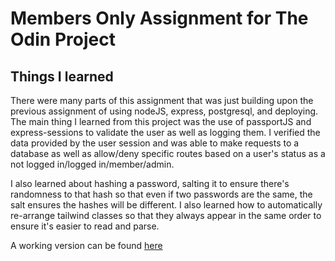 # Members Only Assignment for The Odin Project

## Things I learned

There were many parts of this assignment that was just building upon the previous assignment of using nodeJS, express, postgresql, and deploying. The main thing I learned from this project was the use of passportJS and express-sessions to validate the user as well as logging them. I verified the data provided by the user session and was able to make requests to a database as well as allow/deny specific routes based on a user's status as a not logged in/logged in/member/admin.

I also learned about hashing a password, salting it to ensure there's randomness to that hash so that even if two passwords are the same, the salt ensures the hashes will be different. I also learned how to automatically re-arrange tailwind classes so that they always appear in the same order to ensure it's easier to read and parse.

A working version can be found [here](https://membersonly-production-ddfa.up.railway.app/)
